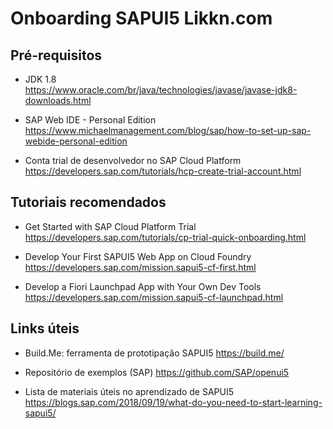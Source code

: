# Onboarding SAPUI5 Likkn.com
## Pré-requisitos
- JDK 1.8<br/>
  https://www.oracle.com/br/java/technologies/javase/javase-jdk8-downloads.html<br/>
  
- SAP Web IDE - Personal Edition<br/>
  https://www.michaelmanagement.com/blog/sap/how-to-set-up-sap-webide-personal-edition<br/>
  
- Conta trial de desenvolvedor no SAP Cloud Platform<br/>
  https://developers.sap.com/tutorials/hcp-create-trial-account.html<br/>

## Tutoriais recomendados
- Get Started with SAP Cloud Platform Trial<br/>
  https://developers.sap.com/tutorials/cp-trial-quick-onboarding.html<br/>
  
- Develop Your First SAPUI5 Web App on Cloud Foundry<br/>
  https://developers.sap.com/mission.sapui5-cf-first.html<br/>
  
- Develop a Fiori Launchpad App with Your Own Dev Tools<br/>
  https://developers.sap.com/mission.sapui5-cf-launchpad.html
  
  
## Links úteis 
- Build.Me: ferramenta de prototipação SAPUI5
  https://build.me/
  
- Repositório de exemplos (SAP)
  https://github.com/SAP/openui5
  
- Lista de materiais úteis no aprendizado de SAPUI5
  https://blogs.sap.com/2018/09/19/what-do-you-need-to-start-learning-sapui5/
  
